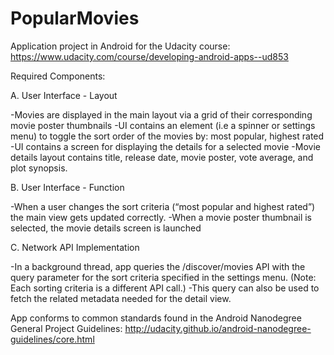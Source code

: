 # PopularMovies
Application project in Android for the Udacity course:
https://www.udacity.com/course/developing-android-apps--ud853

Required Components:

A. User Interface - Layout

-Movies are displayed in the main layout via a grid of their corresponding movie poster thumbnails
-UI contains an element (i.e a spinner or settings menu) to toggle the sort order of the movies by:
  most popular, highest rated
-UI contains a screen for displaying the details for a selected movie
-Movie details layout contains title, release date, movie poster, vote average, and plot synopsis.

B. User Interface - Function

-When a user changes the sort criteria (“most popular and highest rated”)
  the main view gets updated correctly.
-When a movie poster thumbnail is selected, the movie details screen is launched

C. Network API Implementation 

-In a background thread, app queries the /discover/movies API with the query parameter
  for the sort criteria specified in the settings menu.
  (Note: Each sorting criteria is a different API call.)
-This query can also be used to fetch the related metadata needed for the detail view.

App conforms to common standards found in the Android Nanodegree General Project Guidelines:
http://udacity.github.io/android-nanodegree-guidelines/core.html
